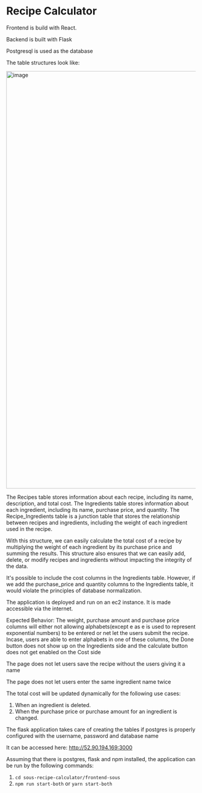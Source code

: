 # Recipe Calculator

Frontend is build with React.

Backend is built with Flask

Postgresql is used as the database

The table structures look like:

<img width="1112" alt="image" src="https://user-images.githubusercontent.com/54939056/230743347-8e96b5fd-05bb-4c76-bc06-ded244df5474.png">

The Recipes table stores information about each recipe, including its name, description, and total cost. The Ingredients table stores information about each ingredient, including its name, purchase price, and quantity. The Recipe_Ingredients table is a junction table that stores the relationship between recipes and ingredients, including the weight of each ingredient used in the recipe.

With this structure, we can easily calculate the total cost of a recipe by multiplying the weight of each ingredient by its purchase price and summing the results. This structure also ensures that we can easily add, delete, or modify recipes and ingredients without impacting the integrity of the data.

It's possible to include the cost columns in the Ingredients table. However, if we add the purchase_price and quantity columns to the Ingredients table, it would violate the principles of database normalization.

The application is deployed and run on an ec2 instance. It is made accessible via the internet.

Expected Behavior:
The weight, purchase amount and purchase price columns will either not allowing alphabets(except e as e is used to represent exponential numbers) to be entered or net let the users submit the recipe. Incase, users are able to enter alphabets in one of these columns, the Done button does not show up on the Ingredients side and the calculate button does not get enabled on the Cost side

The page does not let users save the recipe without the users giving it a name

The page does not let users enter the same ingredient name twice

The total cost will be updated dynamically for the following use cases:
1. When an ingredient is deleted.
2. When the purchase price or purchase amount for an ingredient is changed.

The flask application takes care of creating the tables if postgres is properly configured with the username, password and database name

It can be accessed here: http://52.90.194.169:3000

Assuming that there is postgres, flask and npm installed, the application can be run by the following commands:
1. `cd sous-recipe-calculator/frontend-sous`
2. `npm run start-both` or `yarn start-both`
